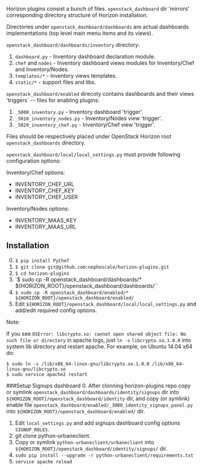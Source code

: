 Horizon plugins consist a bunch of files. `openstack_dashboard` dir 'mirrors' corresponding directory structure of Horizon installation.

Directories under `openstack_dashboard/dashboards` are actual dashboards implementations (top level main menu items and its views).

`openstack_dashboard/dashboards/inventory` directory:

1. `dashboard.py` - Inventory dashboard declaration module.
2. `chef` and `nodes` - Inventory dashboard views modules for Inventory/Chef and Inventory/Nodes.
3. `templates/*` - Inventory views templates.
4. `static/*` - support files and libs.

`openstack_dashboard/enabled` direcoty contains dashboards and their views 'triggers` -- files for enabling plugins:

1. `_5000_inventory.py` - Inventory dashboard 'trigger'.
2. `_5010_inventory_nodes.py` - Inventory/Nodes view 'trigger'.
3. `_5020_inventory_chef.py` - Inventory/Chef view 'trigger'.

Files should be respectively placed under OpenStack Horizon root `openstack_dashboards` directory.

`openstack_dashboard/local/local_settings.py` must provide following configuration options:


Inventory/Chef options:

- INVENTORY_CHEF_URL
- INVENTORY_CHEF_KEY
- INVENTORY_CHEF_USER


Inventory/Nodes options:

- INVENTORY_MAAS_KEY
- INVENTORY_MAAS_URL

## Installation

0. `$ pip install PyChef`
1. `$ git clone git@github.com:nephoscale/horizon-plugins.git`
2. `$ cd horizon-plugins`
3. `$ sudo cp -R openstack_dashboard/dashboards/* ${HORIZON_ROOT}/openstack_dashboard/dashboards/``
4. `$ sudo cp -R openstack_dashboard/enabled/* ${HORIZON_ROOT}/openstack_dashboard/enabled/`
5. Edit `${HORIZON_ROOT}/openstack_dashboard/local/local_settings.py` and add/edit required config options.

Note:

If you see `OSError: libcrypto.so: cannot open shared object file: No such file or directory` in apache logs, 
just `ln -s` `libcrypto.so.1.0.0` into system lib directory and restart apache. For example, on Ubuntu 14.04 x64 do:
```
$ sudo ln -s /lib/x86_64-linux-gnu/libcrypto.so.1.0.0 /lib/x86_64-linux-gnu/libcrypto.so
$ sudo service apache2 restart 
```


###Setup Signups dashboard
0. After clonning horizon-plugins repo copy or symlink `openstack_dashboard/dashboards/identity/signups` dir into 
`${HORIZON_ROOT}/openstack_dashboard/identity` dir, and copy (or symlink) enable file `openstack_dashboard/enabled/_3080_identity_signups_panel.py` into
`${HORIZON_ROOT}/openstack_dashboard/enabled/` dir.
1. Edit `local_settings.py` and add signups dashboard config options `SIGNUP_ROLES`.
2. git clone python-urbaneclient.
3. Copy or symlink `python-urbaneclient/urbaneclient` into `${HORIZON_ROOT}/openstack_dashboard/identity/signups/` dir.
4. `sudo pip install --upgrade -r python-urbaneclient/requirements.txt`
5. `service apache reload`

